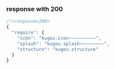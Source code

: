 ### response with 200

```js
//<response=200>
{
  "require": {
    "icon": "kugou.icon~~~~~~~~~~",
    "splash": "kugou.splash~~~~~~~~~",
    "structure": "kugou.structure"
  }
}

```